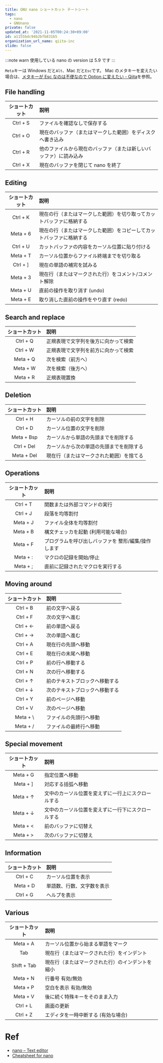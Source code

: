 ```yaml
---
title: GNU nano ショートカット チートシート
tags:
  - nano
  - GNUnano
private: false
updated_at: '2021-11-05T00:24:30+09:00'
id: a1155bdc94b2bfb831b5
organization_url_name: qiita-inc
slide: false
---
```

:::note warn
使用している nano の version は 5.9 です
:::

`Meta`キーは Windows だと`Alt`、Mac だと`Esc`です。
Mac のメタキーを変えたい場合は、[メタキーが Esc なのは不便なので Option に変えたい - Qiita](https://qiita.com/ohakutsu/items/e15ba9d58ca64f935c69)を参照。

## File handling

| ショートカット | 説明                                                             |
| :------------: | :--------------------------------------------------------------- |
|    Ctrl + S    | ファイルを確認なしで保存する                                     |
|    Ctrl + O    | 現在のバッファ（またはマークした範囲）をディスクへ書き込み       |
|    Ctrl + R    | 他のファイルから現在のバッファ（または新しいバッファ）に読み込み |
|    Ctrl + X    | 現在のバッファを閉じて nano を終了                               |

## Editing

| ショートカット | 説明                                                                 |
| :------------: | :------------------------------------------------------------------- |
|    Ctrl + K    | 現在の行（またはマークした範囲）を切り取ってカットバッファに格納する |
|    Meta + 6    | 現在の行（またはマークした範囲）をコピーしてカットバッファに格納する |
|    Ctrl + U    | カットバッファの内容をカーソル位置に貼り付ける                       |
|    Meta + T    | カーソル位置からファイル終端までを切り取る                           |
|    Ctrl + ]    | 現在の単語の補完を試みる                                             |
|    Meta + 3    | 現在行（またはマークされた行）をコメント/コメント解除                |
|    Meta + U    | 直前の操作を取り消す (undo)                                          |
|    Meta + E    | 取り消した直前の操作をやり直す (redo)                                |

## Search and replace

| ショートカット | 説明                                 |
| :------------: | :----------------------------------- |
|    Ctrl + Q    | 正規表現で文字列を後方に向かって検索 |
|    Ctrl + W    | 正規表現で文字列を前方に向かって検索 |
|    Meta + Q    | 次を検索（前方へ）                   |
|    Meta + W    | 次を検索（後方へ）                   |
|    Meta + R    | 正規表現置換                         |

## Deletion

| ショートカット | 説明                                     |
| :------------: | :--------------------------------------- |
|    Ctrl + H    | カーソルの前の文字を削除                 |
|    Ctrl + D    | カーソル位置の文字を削除                 |
|   Meta + Bsp   | カーソルから単語の先頭までを削除する     |
|   Ctrl + Del   | カーソルから次の単語の先頭までを削除する |
|   Meta + Del   | 現在行（またはマークされた範囲）を捨てる |

## Operations

| ショートカット | 説明                                                |
| :------------: | :-------------------------------------------------- |
|    Ctrl + T    | 関数または外部コマンドの実行                        |
|    Ctrl + J    | 段落を均等割付                                      |
|    Meta + J    | ファイル全体を均等割付                              |
|    Meta + B    | 構文チェッカを起動 (利用可能な場合)                 |
|    Meta + F    | プログラムを呼び出しバッファを 整形/編集/操作します |
|    Meta + :    | マクロの記録を開始/停止                             |
|    Meta + ;    | 直前に記録されたマクロを実行する                    |

## Moving around

| ショートカット | 説明                           |
| :------------: | :----------------------------- |
|    Ctrl + B    | 前の文字へ戻る                 |
|    Ctrl + F    | 次の文字へ進む                 |
|    Ctrl + ←    | 前の単語へ戻る                 |
|    Ctrl + →    | 次の単語へ進む                 |
|    Ctrl + A    | 現在行の先頭へ移動             |
|    Ctrl + E    | 現在行の末尾へ移動             |
|    Ctrl + P    | 前の行へ移動する               |
|    Ctrl + N    | 次の行へ移動する               |
|    Ctrl + ↑    | 前のテキストブロックへ移動する |
|    Ctrl + ↓    | 次のテキストブロックへ移動する |
|    Ctrl + Y    | 前のページへ移動               |
|    Ctrl + V    | 次のページへ移動               |
|   Meta + \     | ファイルの先頭行へ移動         |
|    Meta + /    | ファイルの最終行へ移動         |

## Special movement

| ショートカット | 説明                                               |
| :------------: | :------------------------------------------------- |
|    Meta + G    | 指定位置へ移動                                     |
|    Meta + ]    | 対応する括弧へ移動                                 |
|    Meta + ↑    | 文中のカーソル位置を変えずに一行上にスクロールする |
|    Meta + ↓    | 文中のカーソル位置を変えずに一行下にスクロールする |
|    Meta + <    | 前のバッファに切替え                               |
|    Meta + >    | 次のバッファに切替え                               |

## Information

| ショートカット | 説明                       |
| :------------: | :------------------------- |
|    Ctrl + C    | カーソル位置を表示         |
|    Meta + D    | 単語数、行数、文字数を表示 |
|    Ctrl + G    | ヘルプを表示               |

## Various

| ショートカット | 説明                                             |
| :------------: | :----------------------------------------------- |
|    Meta + A    | カーソル位置から始まる単語をマーク               |
|      Tab       | 現在行（またはマークされた行）をインデント       |
|  Shift + Tab   | 現在行（またはマークされた行）のインデントを縮小 |
|    Meta + N    | 行番号 有効/無効                                 |
|    Meta + P    | 空白を表示 有効/無効                             |
|    Meta + V    | 後に続く特殊キーをそのまま入力                   |
|    Ctrl + L    | 画面の更新                                       |
|    Ctrl + Z    | エディタを一時中断する (有効な場合)              |

# Ref

- [nano – Text editor](https://www.nano-editor.org/)
- [Cheatsheet for nano](https://www.nano-editor.org/dist/latest/cheatsheet.html)
